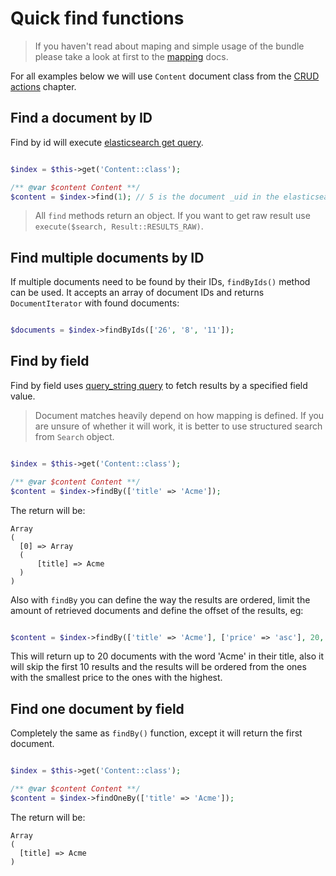 # Quick find functions

> If you haven't read about maping and simple usage of the bundle please take a look at first to the [mapping](mapping.md) docs.

For all examples below we will use `Content` document class from the [CRUD actions](crud.md) chapter.

## Find a document by ID

Find by id will execute [elasticsearch get query](https://www.elastic.co/guide/en/elasticsearch/reference/current/docs-get.html).

```php

$index = $this->get('Content::class');

/** @var $content Content **/
$content = $index->find(1); // 5 is the document _uid in the elasticsearch.

```

> All `find` methods return an object. If you want to get raw result use `execute($search, Result::RESULTS_RAW)`.

## Find multiple documents by ID

If multiple documents need to be found by their IDs, `findByIds()` method can be used. It accepts an array of document IDs
and returns `DocumentIterator` with found documents:

```php

$documents = $index->findByIds(['26', '8', '11']);

```

## Find by field

Find by field uses [query_string query](https://www.elastic.co/guide/en/elasticsearch/reference/current/query-dsl-query-string-query.html) to fetch results by a specified field value.

> Document matches heavily depend on how mapping is defined. If you are unsure of whether it will work, it is better to use structured search from `Search` object.


```php

$index = $this->get('Content::class');

/** @var $content Content **/
$content = $index->findBy(['title' => 'Acme']);

```

The return will be:

```
Array
(
  [0] => Array
  (
      [title] => Acme
  )
)
```

Also with `findBy` you can define the way the results are ordered, limit the amount of retrieved documents and define the offset of the results, eg:

```php

$content = $index->findBy(['title' => 'Acme'], ['price' => 'asc'], 20, 10);

```

This will return up to 20 documents with the word 'Acme' in their title, also it will skip the first 10 results and the results will be ordered from the ones with the smallest price to the ones with the highest.

## Find one document by field

Completely the same as `findBy()` function, except it will return the first document.

```php

$index = $this->get('Content::class');

/** @var $content Content **/
$content = $index->findOneBy(['title' => 'Acme']);

```

The return will be:

```
Array
(
  [title] => Acme
)
```
